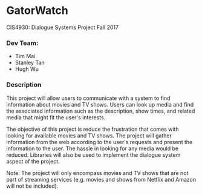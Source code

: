 # GatorWatch
CIS4930: Dialogue Systems Project
Fall 2017

### Dev Team:
+ Tim Mai
+ Stanley Tan
+ Hugh Wu


### Description
This project will allow users to communicate with a system to find information about 
movies and TV shows. Users can look up media and find the associated information 
such as the description, show times, and related media that might fit the user's interests.

The objective of this project is reduce the frustration that comes with looking for
available movies and TV shows. The project will gather information from the web according
to the user's requests and present the information to the user. The hassle in looking for
any media would be reduced. Libraries will also be used to implement the dialogue system aspect
of the project.

Note: The project will only encompass movies and TV shows that are not part of streaming services
(e.g. movies and shows from Netflix and Amazon will not be included). 